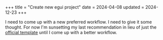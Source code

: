 +++
title = "Create new egui project"
date = 2024-04-08
updated = 2024-12-23
+++

I need to come up with a new preferred workflow.
I need to give it some thought.
For now I'm sunsetting my last recommendation in lieu of just the [official template](https://github.com/emilk/eframe_template) until I come up with a better workflow.
